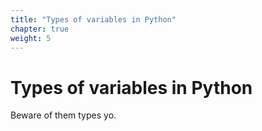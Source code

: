```yaml
---
title: "Types of variables in Python"
chapter: true
weight: 5
---
```

# Types of variables in Python



Beware of them types yo.